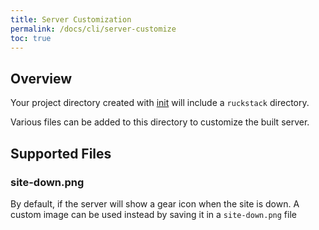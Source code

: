 ```yaml
---
title: Server Customization
permalink: /docs/cli/server-customize
toc: true
---
```


## Overview

Your project directory created with [init](init) will include a `ruckstack` directory.

Various files can be added to this directory to customize the built server.

## Supported Files

### site-down.png

By default, if the server will show a gear icon when the site is down. 
A custom image can be used instead by saving it in a `site-down.png` file 

